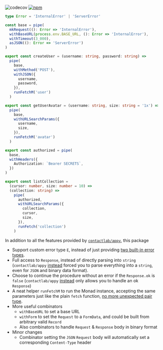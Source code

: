 ![codecov](https://badgen.net/codecov/c/github/equt/fetch)
[![npm](https://badgen.net/npm/v/@equt/fetch)](https://www.npmjs.com/package/@equt/fetch)

```typescript
type Error = 'InternalError' | 'ServerError'

const base = pipe(
  mkRequest((): Error => 'InternalError'),
  withBaseURL(process.env.BASE_URL, (): Error => 'InternalError'),
  withTimeout(3_000),
  asJSON((): Error => 'ServerError')
)

export const createUser = (username: string, password: string) =>
  pipe(
    base,
    withMethod('POST'),
    withJSON({
      username,
      password,
    }),
    runFetchM('user')
  )

export const getUserAvatar = (username: string, size: string = '1x') =>
  pipe(
    base,
    withURLSearchParams({
      username,
      size,
    }),
    runFetchM('avatar')
  )

export const authorized = pipe(
  base,
  withHeaders({
    Authorization: `Bearer SECRETS`,
  })
)

export const listCollection =
  (cursor: number, size: number = 10) =>
  (collection: string) =>
    pipe(
      authorized,
      withURLSearchParams({
        collection,
        cursor,
        size,
      }),
      runFetch('collection')
    )
```

In addition to all the features provided by
[`contactlab/appy`](https://github.com/contactlab/appy), this package

- Support custom error type `E`, instead of just providing
  [two built-in error types](https://github.com/contactlab/appy/blob/c65d49b652221eba3009b32a88c7a22d9b6d2364/src/request.ts#L60).
- Full access to `Response`, instead of directly parsing into `string`
  (`contactlab/appy`
  [instead](https://github.com/contactlab/appy/blob/c65d49b652221eba3009b32a88c7a22d9b6d2364/src/request.ts#L123)
  forced you to parse everything into a `string`, even for `JSON` and binary
  data format).
- Choose to continue the procedure without an error if the `Response.ok` is
  `false` (`contactlab/appy`
  [instead](https://github.com/contactlab/appy/blob/c65d49b652221eba3009b32a88c7a22d9b6d2364/src/request.ts#L116-L121)
  only allows you to handle an ok `Response`)
- A neat helper `runFetchM` to run the Monad instance, accepting the same
  parameters just like the plain `fetch` function,
  [no more unexpected pair type](https://github.com/contactlab/appy/blob/c65d49b652221eba3009b32a88c7a22d9b6d2364/README.md#L44-L51).
- More useful combinators
  - `withBaseURL` to set a base URL
  - `withForm` to set the `Request` to a `FormData`, and could be built from
    arbitrary valid `Record`
  - Also combinators to handle `Request` & `Response` body in binary format
- Minor changes
  - Combinator setting the `JSON` `Request` body will automatically set a
    corresponding `Content-Type` header
